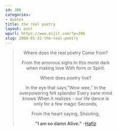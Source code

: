 ```yaml
---
id: 306
categories:
- Quotes
title: the real poetry
layout: post
wpurl: https://www.mijit.com/?p=306
slug: 2008-01-31-the-real-poetry
---
```

<blockquote><div style="width: 300px; align: left; text-align: center; margin-top: 1em;">
Where does the real poetry
Come from?

From the amorous sighs
In this moist dark when making love
With form or
Spirit.

Where does poetry live?

In the eye that says,"Wow wee,"
In the overpowering felt splendor
Every sane mind knows
When it realizes - our life dance
Is only for a few magic
Seconds,

From the heart saying,
Shouting,
 
<strong>"I am so damn
Alive."</strong>
–<a href="https://www.americanistan.com/id24.html">Hafiz</a>
</div></blockquote>
